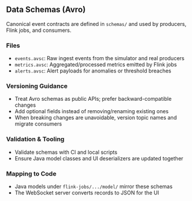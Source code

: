 ## Data Schemas (Avro)

Canonical event contracts are defined in `schemas/` and used by producers, Flink jobs, and consumers.

### Files
- `events.avsc`: Raw ingest events from the simulator and real producers
- `metrics.avsc`: Aggregated/processed metrics emitted by Flink jobs
- `alerts.avsc`: Alert payloads for anomalies or threshold breaches

### Versioning Guidance
- Treat Avro schemas as public APIs; prefer backward-compatible changes
- Add optional fields instead of removing/renaming existing ones
- When breaking changes are unavoidable, version topic names and migrate consumers

### Validation & Tooling
- Validate schemas with CI and local scripts
- Ensure Java model classes and UI deserializers are updated together

### Mapping to Code
- Java models under `flink-jobs/.../model/` mirror these schemas
- The WebSocket server converts records to JSON for the UI


